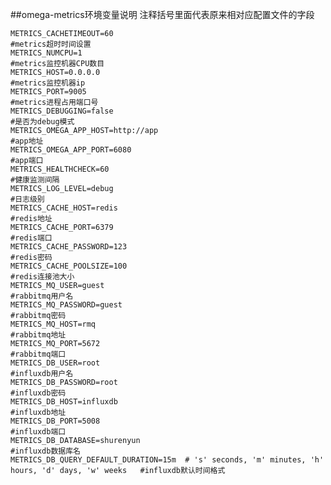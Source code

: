 ##omega-metrics环境变量说明
注释括号里面代表原来相对应配置文件的字段

	METRICS_CACHETIMEOUT=60														#metrics超时时间设置
	METRICS_NUMCPU=1															#metrics监控机器CPU数目
	METRICS_HOST=0.0.0.0														#metrics监控机器ip
	METRICS_PORT=9005															#metrics进程占用端口号
	METRICS_DEBUGGING=false														#是否为debug模式
	METRICS_OMEGA_APP_HOST=http://app											#app地址
	METRICS_OMEGA_APP_PORT=6080													#app端口
	METRICS_HEALTHCHECK=60														#健康监测间隔
	METRICS_LOG_LEVEL=debug													#日志级别
	METRICS_CACHE_HOST=redis													#redis地址
	METRICS_CACHE_PORT=6379														#redis端口
	METRICS_CACHE_PASSWORD=123												#redis密码
	METRICS_CACHE_POOLSIZE=100													#redis连接池大小
	METRICS_MQ_USER=guest														#rabbitmq用户名
	METRICS_MQ_PASSWORD=guest													#rabbitmq密码 
	METRICS_MQ_HOST=rmq														#rabbitmq地址 
	METRICS_MQ_PORT=5672														#rabbitmq端口 
	METRICS_DB_USER=root														#influxdb用户名
	METRICS_DB_PASSWORD=root													#influxdb密码 
	METRICS_DB_HOST=influxdb													#influxdb地址 
	METRICS_DB_PORT=5008														#influxdb端口 
	METRICS_DB_DATABASE=shurenyun												#influxdb数据库名
	METRICS_DB_QUERY_DEFAULT_DURATION=15m  # 's' seconds, 'm' minutes, 'h' hours, 'd' days, 'w' weeks	#influxdb默认时间格式
